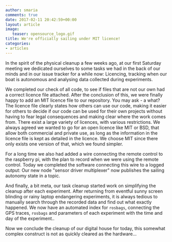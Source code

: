 ```yaml
---
author: smaria
comments: true
date: 2017-02-11 20:42:59+00:00
layout: article
image:
   teaser: opensource_logo.gif
title: We're officially sailing under MIT licence!
categories:
- articles
---
```

In the spirit of the physical cleanup a few weeks ago, at our first Saturday meeting we dedicated ourselves to some tasks
we had in the back of our minds and in our issue tracker for a while now: Licencing, tracking when our boat is autonomous and analysing data collected during experiments.

We completed our check of all code, to see if files that are not our own had a correct licence file attached. After the conclusion of this, we were finally happy to add
 an MIT licence file to our repository.
You may ask - a what? The licence file clearly states how others can use our code, making it easier for others to decide if our code can be used for their own projects
without having to fear legal consequences and making clear where the work comes from. There exist a large variety of licences, with various restrictions.
We always agreed we wanted to go for an open licence like MIT or BSD, that allow both commercial and private use, as long as the information in the licence file is kept
as detailed in the licence. We choose MIT since there only exists one version of that, which we found simpler.

For a long time we also had added a wire connecting the remote control to the raspberry pi,
with the plan to record when we were using the remote control.
Today we completed the software connecting this wire to a logged output: Our new node "sensor driver multiplexer" now publishes the sailing autonomy state in a topic.

And finally, a bit meta, our task cleanup started work on simplifying the cleanup after each experiment.
After returning from eventful sunny screen blinding or rainy laptop endangering experiments,
it is always tedious to manually search through the recorded data and find out what exactly happened.
We now have an automated index for `rosbags`, connecting the GPS traces, `rosbags` and parameters of each experiment with the time and day of the experiment..

Now we conclude the cleanup of our digital house for today, this somewhat complex construct is not as quickly cleared as the hardware...
